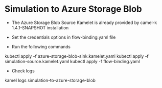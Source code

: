 # Simulation to Azure Storage Blob

- The Azure Storage Blob Source Kamelet is already provided by camel-k 1.4.1-SNAPSHOT installation

- Set the credentials options in flow-binding.yaml file

- Run the following commands

kubectl apply -f azure-storage-blob-sink.kamelet.yaml
kubectl apply -f simulation-source.kamelet.yaml
kubectl apply -f flow-binding.yaml

- Check logs

kamel logs simulation-to-azure-storage-blob
